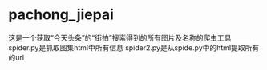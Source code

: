 # pachong_jiepai
这是一个获取“今天头条”的“街拍”搜索得到的所有图片及名称的爬虫工具
spider.py是抓取图集html中所有信息
spider2.py是从spide.py中的html提取所有的url
